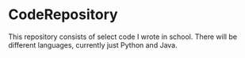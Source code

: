 # CodeRepository
This repository consists of select code I wrote in school.
There will be different languages, currently just Python and Java.
